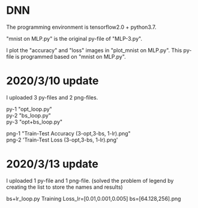 # DNN

The programming environment is tensorflow2.0 + python3.7.

"mnist on MLP.py" is the original py-file of "MLP-3.py".

I plot the "accuracy" and "loss" images in "plot_mnist on MLP.py". This py-file is programmed based on "mnist on MLP.py".


# 2020/3/10 update

I uploaded 3 py-files and 2 png-files.

py-1 "opt_loop.py"  
py-2 "bs_loop.py"   
py-3 "opt+bs_loop.py"  

png-1 "Train-Test Accuracy (3-opt,3-bs, 1-lr).png"  
png-2 'Train-Test Loss (3-opt,3-bs, 1-lr).png' 


# 2020/3/13 update

I uploaded 1 py-file and 1 png-file. (solved the problem of legend by creating the list to store the names and results)

bs+lr_loop.py
Training Loss_lr=[0.01,0.001,0.005] bs=[64.128,256].png


